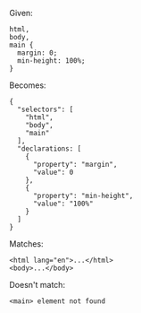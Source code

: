 Given:

```
html,
body,
main {
  margin: 0;
  min-height: 100%;
}

```

Becomes:

```
{
  "selectors": [
    "html",
    "body",
    "main"
  ],
  "declarations: [
    {
      "property": "margin",
      "value": 0
    },
    {
      "property": "min-height",
      "value": "100%"
    }
  ]
}
```

Matches:

```
<html lang="en">...</html>
<body>...</body>
```

Doesn't match:

```
<main> element not found
```
